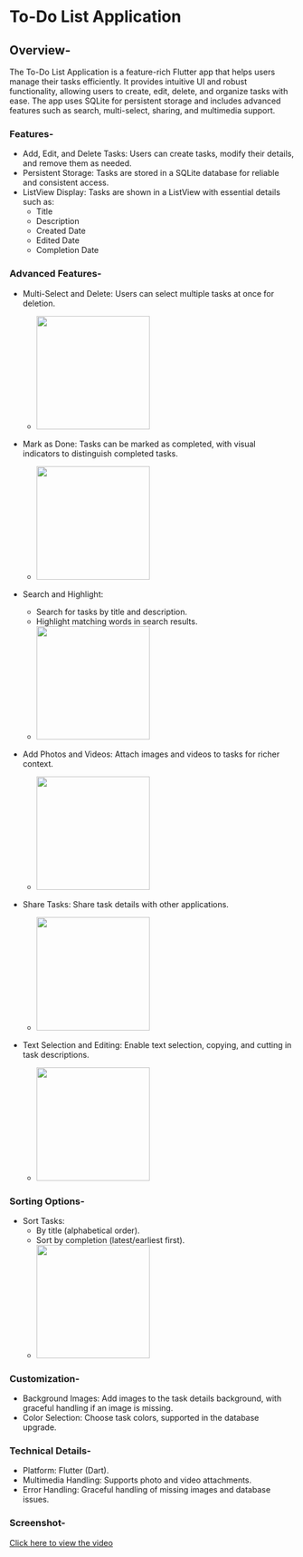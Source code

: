 # To-Do List Application

## Overview-
The To-Do List Application is a feature-rich Flutter app that helps users manage their tasks efficiently. It provides intuitive UI and robust functionality, allowing users to create, edit, delete, and organize tasks with ease. The app uses SQLite for persistent storage and includes advanced features such as search, multi-select, sharing, and multimedia support.

### Features-
  + Add, Edit, and Delete Tasks: Users can create tasks, modify their details, and remove them as needed.
  + Persistent Storage: Tasks are stored in a SQLite database for reliable and consistent access.
  + ListView Display: Tasks are shown in a ListView with essential details such as:
     - Title
     - Description
     - Created Date
     - Edited Date
     - Completion Date 

### Advanced Features-
  + Multi-Select and Delete: Users can select multiple tasks at once for deletion.
    -  <img src="https://github.com/user-attachments/assets/b855aba8-9e92-4f0b-8977-b7a7f0c68994" width="200" />
     
  + Mark as Done: Tasks can be marked as completed, with visual indicators to distinguish completed tasks.
     -  <img src="https://github.com/user-attachments/assets/94a592f2-9c46-4c41-bea2-88a1e5be34e9" width="200" />
  + Search and Highlight:
     - Search for tasks by title and description.
     - Highlight matching words in search results.
     -   <img src="https://github.com/user-attachments/assets/64673d88-26c0-4a05-ae0c-3b365f83d1e2" width="200" />
  + Add Photos and Videos: Attach images and videos to tasks for richer context.
     -   <img src="https://github.com/user-attachments/assets/00dbd59c-5bc1-45f7-8757-4ea4ab1ee718" width="200" />
  + Share Tasks: Share task details with other applications.
     -   <img src="https://github.com/user-attachments/assets/f3b094d7-6537-48cc-8109-e4d96883cc21" width="200" />
  + Text Selection and Editing: Enable text selection, copying, and cutting in task descriptions.
     -   <img src="https://github.com/user-attachments/assets/f759cd8f-6ab0-4205-8a11-9856db00c5d8 " width="200" />
### Sorting Options-
  + Sort Tasks:
     - By title (alphabetical order).
     - Sort by completion (latest/earliest first).
     -   <img src="https://github.com/user-attachments/assets/f44aeb9e-ac83-440f-ad5f-9d3745c54234 " width="200" />
### Customization-

  + Background Images: Add images to the task details background, with graceful handling if an image is missing.
  + Color Selection: Choose task colors, supported in the database upgrade.

### Technical Details-
  + Platform: Flutter (Dart).
  + Multimedia Handling: Supports photo and video attachments.
  + Error Handling: Graceful handling of missing images and database issues.

### Screenshot-
[Click here to view the video](https://github.com/user-attachments/assets/79ba0615-1059-4123-b366-55a1ac88156f)

